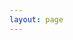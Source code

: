 ```yaml
---
layout: page
---
```


<script setup>
import {
  VPTeamPage,
  VPTeamPageTitle,
  VPTeamMembers
} from 'vitepress/theme'

const members = [
  {
    avatar: 'https://www.github.com/yyx990803.png',
    name: 'MrOwlSky',
    title: 'Founder',
    links: [
      { icon: "discord", link: "https://discord.gg/6Zy29qbkKD" },
      { icon: "facebook", link: "#" },
      { icon: "instagram", link: "#" },
      { icon: "youtube", link: "https://www.youtube.com/@nakedzombo" },
      { icon: "x", link: "#" },
      { icon: "github", link: "https://github.com/GameServersHub" },
    ]
  },
  {
    avatar: 'https://www.github.com/yyx990803.png',
    name: 'NakedZombo',
    title: 'Minecraft Founder - Content Creator',
    links: [
      { icon: "discord", link: "https://discord.gg/bm23HubvNZ" },
      { icon: "youtube", link: "https://www.youtube.com/@nakedzombo" },
      { icon: "x", link: "https://twitter.com/nakedzombo" },
    ]
  },
]
</script>

<VPTeamPage>
  <VPTeamPageTitle>
    <template #title>
      Meet The Rogue Vikings Staff Team
    </template>
    <template #lead>
      Team bio is coming soon!
    </template>
  </VPTeamPageTitle>
  <VPTeamMembers
    :members="members"
  />
</VPTeamPage>
